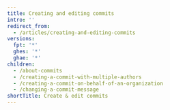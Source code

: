 ```yaml
---
title: Creating and editing commits
intro: ''
redirect_from:
  - /articles/creating-and-editing-commits
versions:
  fpt: '*'
  ghes: '*'
  ghae: '*'
children:
  - /about-commits
  - /creating-a-commit-with-multiple-authors
  - /creating-a-commit-on-behalf-of-an-organization
  - /changing-a-commit-message
shortTitle: Create & edit commits
---
```


